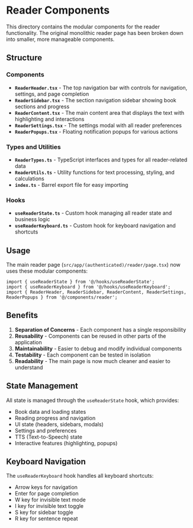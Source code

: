 # Reader Components

This directory contains the modular components for the reader functionality. The original monolithic reader page has been broken down into smaller, more manageable components.

## Structure

### Components

- **`ReaderHeader.tsx`** - The top navigation bar with controls for navigation, settings, and page completion
- **`ReaderSidebar.tsx`** - The section navigation sidebar showing book sections and progress
- **`ReaderContent.tsx`** - The main content area that displays the text with highlighting and interactions
- **`ReaderSettings.tsx`** - The settings modal with all reader preferences
- **`ReaderPopups.tsx`** - Floating notification popups for various actions

### Types and Utilities

- **`ReaderTypes.ts`** - TypeScript interfaces and types for all reader-related data
- **`ReaderUtils.ts`** - Utility functions for text processing, styling, and calculations
- **`index.ts`** - Barrel export file for easy importing

### Hooks

- **`useReaderState.ts`** - Custom hook managing all reader state and business logic
- **`useReaderKeyboard.ts`** - Custom hook for keyboard navigation and shortcuts

## Usage

The main reader page (`src/app/(authenticated)/reader/page.tsx`) now uses these modular components:

```tsx
import { useReaderState } from '@/hooks/useReaderState';
import { useReaderKeyboard } from '@/hooks/useReaderKeyboard';
import { ReaderHeader, ReaderSidebar, ReaderContent, ReaderSettings, ReaderPopups } from '@/components/reader';
```

## Benefits

1. **Separation of Concerns** - Each component has a single responsibility
2. **Reusability** - Components can be reused in other parts of the application
3. **Maintainability** - Easier to debug and modify individual components
4. **Testability** - Each component can be tested in isolation
5. **Readability** - The main page is now much cleaner and easier to understand

## State Management

All state is managed through the `useReaderState` hook, which provides:
- Book data and loading states
- Reading progress and navigation
- UI state (headers, sidebars, modals)
- Settings and preferences
- TTS (Text-to-Speech) state
- Interactive features (highlighting, popups)

## Keyboard Navigation

The `useReaderKeyboard` hook handles all keyboard shortcuts:
- Arrow keys for navigation
- Enter for page completion
- W key for invisible text mode
- I key for invisible text toggle
- S key for sidebar toggle
- R key for sentence repeat 